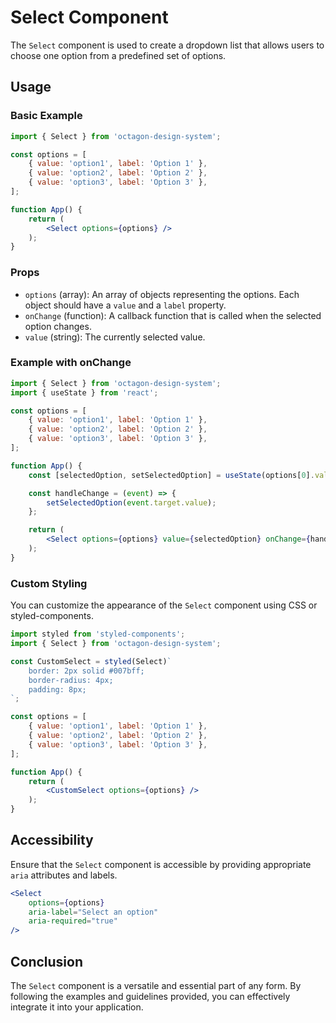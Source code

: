# Select Component

The `Select` component is used to create a dropdown list that allows users to choose one option from a predefined set of options.

## Usage

### Basic Example

```jsx
import { Select } from 'octagon-design-system';

const options = [
    { value: 'option1', label: 'Option 1' },
    { value: 'option2', label: 'Option 2' },
    { value: 'option3', label: 'Option 3' },
];

function App() {
    return (
        <Select options={options} />
    );
}
```

### Props

- `options` (array): An array of objects representing the options. Each object should have a `value` and a `label` property.
- `onChange` (function): A callback function that is called when the selected option changes.
- `value` (string): The currently selected value.

### Example with onChange

```jsx
import { Select } from 'octagon-design-system';
import { useState } from 'react';

const options = [
    { value: 'option1', label: 'Option 1' },
    { value: 'option2', label: 'Option 2' },
    { value: 'option3', label: 'Option 3' },
];

function App() {
    const [selectedOption, setSelectedOption] = useState(options[0].value);

    const handleChange = (event) => {
        setSelectedOption(event.target.value);
    };

    return (
        <Select options={options} value={selectedOption} onChange={handleChange} />
    );
}
```

### Custom Styling

You can customize the appearance of the `Select` component using CSS or styled-components.

```jsx
import styled from 'styled-components';
import { Select } from 'octagon-design-system';

const CustomSelect = styled(Select)`
    border: 2px solid #007bff;
    border-radius: 4px;
    padding: 8px;
`;

const options = [
    { value: 'option1', label: 'Option 1' },
    { value: 'option2', label: 'Option 2' },
    { value: 'option3', label: 'Option 3' },
];

function App() {
    return (
        <CustomSelect options={options} />
    );
}
```

## Accessibility

Ensure that the `Select` component is accessible by providing appropriate `aria` attributes and labels.

```jsx
<Select
    options={options}
    aria-label="Select an option"
    aria-required="true"
/>
```

## Conclusion

The `Select` component is a versatile and essential part of any form. By following the examples and guidelines provided, you can effectively integrate it into your application.